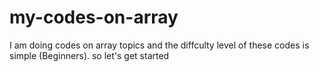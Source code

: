 # my-codes-on-array
I am doing codes on array topics and the diffculty level of these codes is simple (Beginners).  so let's get started
